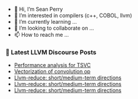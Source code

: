 - 👋 Hi, I’m Sean Perry
- 👀 I’m interested in compilers (c++, COBOL, llvm)
- 🌱 I’m currently learning ...
- 💞️ I’m looking to collaborate on ...
- 📫 How to reach me ...

<!---
s66perry/s66perry is a ✨ special ✨ repository because its `README.md` (this file) appears on your GitHub profile.
You can click the Preview link to take a look at your changes.
--->
### 📕 Latest LLVM Discourse Posts

<!-- DISCOURSE-LLVM:START -->
- [Performance analysis for TSVC](https://discourse.llvm.org/t/performance-analysis-for-tsvc/75413#post_12)
- [Vectorization of convolution op](https://discourse.llvm.org/t/vectorization-of-convolution-op/60458#post_7)
- [Llvm-reduce: short/medium-term directions](https://discourse.llvm.org/t/llvm-reduce-short-medium-term-directions/64591#post_19)
- [Llvm-reduce: short/medium-term directions](https://discourse.llvm.org/t/llvm-reduce-short-medium-term-directions/64591#post_18)
- [Llvm-reduce: short/medium-term directions](https://discourse.llvm.org/t/llvm-reduce-short-medium-term-directions/64591#post_17)
<!-- DISCOURSE-LLVM:END -->
